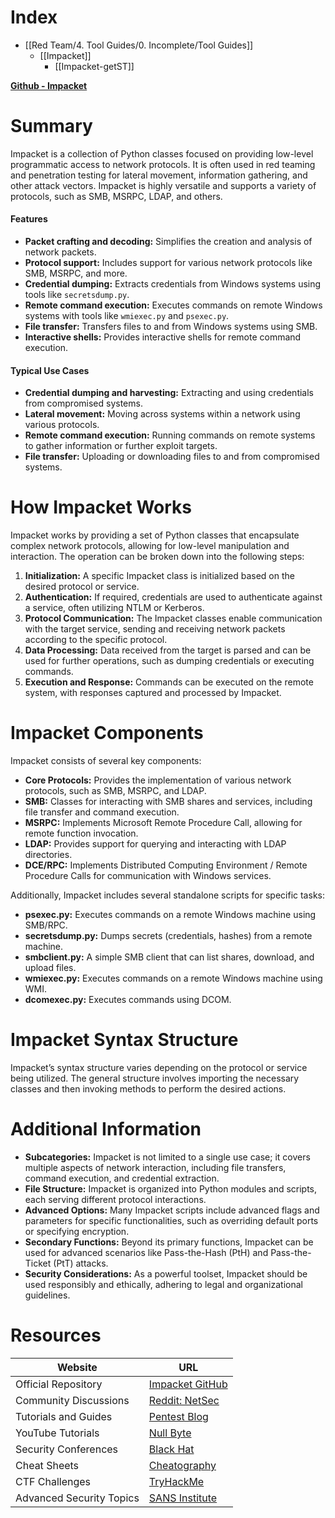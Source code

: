 # Index
- [[Red Team/4. Tool Guides/0. Incomplete/Tool Guides]]
	- [[Impacket]]
		- [[Impacket-getST]]

**[Github - Impacket](https://github.com/fortra/impacket)**

# Summary
Impacket is a collection of Python classes focused on providing low-level programmatic access to network protocols. It is often used in red teaming and penetration testing for lateral movement, information gathering, and other attack vectors. Impacket is highly versatile and supports a variety of protocols, such as SMB, MSRPC, LDAP, and others. 

#### Features

- **Packet crafting and decoding:** Simplifies the creation and analysis of network packets.
- **Protocol support:** Includes support for various network protocols like SMB, MSRPC, and more.
- **Credential dumping:** Extracts credentials from Windows systems using tools like `secretsdump.py`.
- **Remote command execution:** Executes commands on remote Windows systems with tools like `wmiexec.py` and `psexec.py`.
- **File transfer:** Transfers files to and from Windows systems using SMB.
- **Interactive shells:** Provides interactive shells for remote command execution.

#### Typical Use Cases

- **Credential dumping and harvesting:** Extracting and using credentials from compromised systems.
- **Lateral movement:** Moving across systems within a network using various protocols.
- **Remote command execution:** Running commands on remote systems to gather information or further exploit targets.
- **File transfer:** Uploading or downloading files to and from compromised systems.

# How Impacket Works
Impacket works by providing a set of Python classes that encapsulate complex network protocols, allowing for low-level manipulation and interaction. The operation can be broken down into the following steps:

1. **Initialization:** A specific Impacket class is initialized based on the desired protocol or service.
2. **Authentication:** If required, credentials are used to authenticate against a service, often utilizing NTLM or Kerberos.
3. **Protocol Communication:** The Impacket classes enable communication with the target service, sending and receiving network packets according to the specific protocol.
4. **Data Processing:** Data received from the target is parsed and can be used for further operations, such as dumping credentials or executing commands.
5. **Execution and Response:** Commands can be executed on the remote system, with responses captured and processed by Impacket.

# Impacket Components
Impacket consists of several key components:

- **Core Protocols:** Provides the implementation of various network protocols, such as SMB, MSRPC, and LDAP.
- **SMB:** Classes for interacting with SMB shares and services, including file transfer and command execution.
- **MSRPC:** Implements Microsoft Remote Procedure Call, allowing for remote function invocation.
- **LDAP:** Provides support for querying and interacting with LDAP directories.
- **DCE/RPC:** Implements Distributed Computing Environment / Remote Procedure Calls for communication with Windows services.

Additionally, Impacket includes several standalone scripts for specific tasks:

- **psexec.py:** Executes commands on a remote Windows machine using SMB/RPC.
- **secretsdump.py:** Dumps secrets (credentials, hashes) from a remote machine.
- **smbclient.py:** A simple SMB client that can list shares, download, and upload files.
- **wmiexec.py:** Executes commands on a remote Windows machine using WMI.
- **dcomexec.py:** Executes commands using DCOM.

# Impacket Syntax Structure
Impacket’s syntax structure varies depending on the protocol or service being utilized. The general structure involves importing the necessary classes and then invoking methods to perform the desired actions.

# Additional Information

- **Subcategories:** Impacket is not limited to a single use case; it covers multiple aspects of network interaction, including file transfers, command execution, and credential extraction.
- **File Structure:** Impacket is organized into Python modules and scripts, each serving different protocol interactions.
- **Advanced Options:** Many Impacket scripts include advanced flags and parameters for specific functionalities, such as overriding default ports or specifying encryption.
- **Secondary Functions:** Beyond its primary functions, Impacket can be used for advanced scenarios like Pass-the-Hash (PtH) and Pass-the-Ticket (PtT) attacks.
- **Security Considerations:** As a powerful toolset, Impacket should be used responsibly and ethically, adhering to legal and organizational guidelines.

# Resources

|**Website**|**URL**|
|-|-|
|Official Repository|[Impacket GitHub](https://github.com/SecureAuthCorp/impacket)|
|Community Discussions|[Reddit: NetSec](https://www.reddit.com/r/netsec/)|
|Tutorials and Guides|[Pentest Blog](https://www.pentest.blog/)|
|YouTube Tutorials|[Null Byte](https://www.youtube.com/channel/UCgTNupxATBfWmfehv21ym-g)|
|Security Conferences|[Black Hat](https://www.blackhat.com/)|
|Cheat Sheets|[Cheatography](https://cheatography.com/)|
|CTF Challenges|[TryHackMe](https://tryhackme.com/)|
|Advanced Security Topics|[SANS Institute](https://www.sans.org/)|
